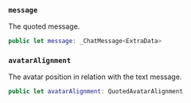 
### `message`

The quoted message.

``` swift
public let message: _ChatMessage<ExtraData>
```

### `avatarAlignment`

The avatar position in relation with the text message.

``` swift
public let avatarAlignment: QuotedAvatarAlignment
